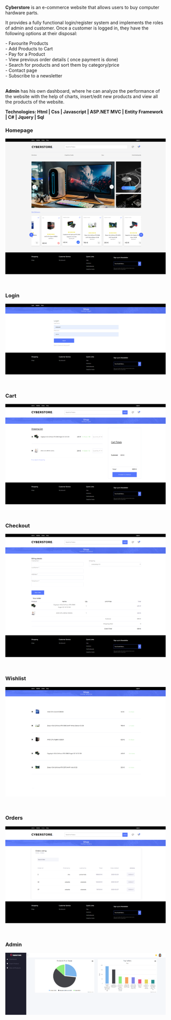 <b>Cyberstore</b> is an e-commerce website that allows users to buy computer hardware parts.

<p>It provides a fully functional login/register system and implements the roles of admin and customer. 
  Once a customer is logged in, they have the following options at their disposal: </p>
  - Favourite Products
  <br/>
  - Add Products to Cart
  <br/>
  - Pay for a Product
  <br/>
  - View previous order details ( once payment is done)
  <br/>
  - Search for products and sort them by category/price
  <br/>
  - Contact page
  <br/>
  - Subscribe to a newsletter
  <br/>
  <br/>
<p><b>Admin</b> has his own dashboard, where he can analyze the performance of the website with the help of charts, insert/edit new products and view all the products of the website.</p>

<b>Technologies:<b/>
    Html | Css | Javascript | ASP.NET MVC | Entity Framework | C# | Jquery | Sql

    
<h3>Homepage</h3>

![My Image](!screenshots/home.png)

 <br/>

<h3>Login</h3>

![My Image](!screenshots/login.png)

 <br/>
 
<h3>Cart</h3>

![My Image](!screenshots/cart.png)

 <br/>
    
<h3>Checkout</h3>

![My Image](!screenshots/checkout.png)

 <br/>
    
<h3>Wishlist</h3>

![My Image](!screenshots/wishlist.png)

 <br/>
    
<h3>Orders</h3>

![My Image](!screenshots/orders.png)

 <br/>

<h3>Admin</h3>

![My Image](!screenshots/admin.png)

